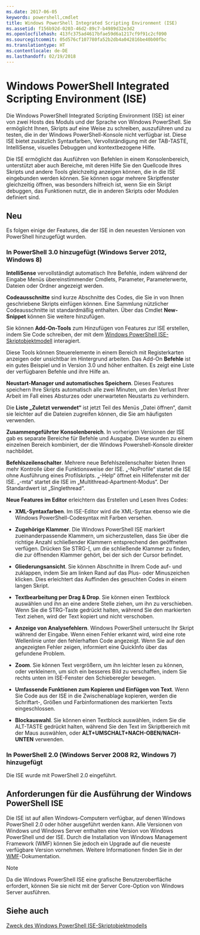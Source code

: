 ```yaml
---
ms.date: 2017-06-05
keywords: powershell,cmdlet
title: Windows PowerShell Integrated Scripting Environment (ISE)
ms.assetid: f156b92d-0203-46d2-89c7-b4989d32e3d2
ms.openlocfilehash: 413fc375ad4617bfae59d6a1217cf9f91c2cf090
ms.sourcegitcommit: 05d576cf107780fa52b2db4a042816be40b00fbc
ms.translationtype: HT
ms.contentlocale: de-DE
ms.lasthandoff: 02/19/2018
---
```

# <a name="windows-powershell-integrated-scripting-environment-ise"></a>Windows PowerShell Integrated Scripting Environment (ISE)

Die Windows PowerShell Integrated Scripting Environment (ISE) ist einer von zwei Hosts des Moduls und der Sprache von Windows PowerShell. Sie ermöglicht Ihnen, Skripts auf eine Weise zu schreiben, auszuführen und zu testen, die in der Windows PowerShell-Konsole nicht verfügbar ist. Diese ISE bietet zusätzlich Syntaxfarben, Vervollständigung mit der TAB-TASTE, IntelliSense, visuelles Debuggen und kontextbezogene Hilfe.

Die ISE ermöglicht das Ausführen von Befehlen in einem Konsolenbereich, unterstützt aber auch Bereiche, mit deren Hilfe Sie den Quellcode Ihres Skripts und andere Tools gleichzeitig anzeigen können, die in die ISE eingebunden werden können. Sie können sogar mehrere Skriptfenster gleichzeitig öffnen, was besonders hilfreich ist, wenn Sie ein Skript debuggen, das Funktionen nutzt, die in anderen Skripts oder Modulen definiert sind.

## <a name="whats-new"></a>Neu

Es folgen einige der Features, die der ISE in den neuesten Versionen von PowerShell hinzugefügt wurden.

### <a name="added-in-powershell-30-windows-server-2012-windows-8"></a>In PowerShell 3.0 hinzugefügt (Windows Server 2012, Windows 8)

**IntelliSense** vervollständigt automatisch Ihre Befehle, indem während der Eingabe Menüs übereinstimmender Cmdlets, Parameter, Parameterwerte, Dateien oder Ordner angezeigt werden.

**Codeausschnitte** sind kurze Abschnitte des Codes, die Sie in von Ihnen geschriebene Skripts einfügen können. Eine Sammlung nützlicher Codeausschnitte ist standardmäßig enthalten. Über das Cmdlet **New-Snippet** können Sie weitere hinzufügen.

Sie können **Add-On-Tools** zum Hinzufügen von Features zur ISE erstellen, indem Sie Code schreiben, der mit dem [Windows PowerShell ISE-Skriptobjektmodell](../../core-powershell/ise/The-ISE-Object-Model-Hierarchy.md) interagiert.

Diese Tools können Steuerelemente in einem Bereich mit Registerkarten anzeigen oder unsichtbar im Hintergrund arbeiten. Das Add-On **Befehle** ist ein gutes Beispiel und in Version 3.0 und höher enthalten. Es zeigt eine Liste der verfügbaren Befehle und ihre Hilfe an.

**Neustart-Manager und automatisches Speichern**. Dieses Features speichern Ihre Skripts automatisch alle zwei Minuten, um den Verlust Ihrer Arbeit im Fall eines Absturzes oder unerwarteten Neustarts zu verhindern.

Die **Liste „Zuletzt verwendet“** ist jetzt Teil des Menüs „Datei öffnen“, damit sie leichter auf die Dateien zugreifen können, die Sie am häufigsten verwenden.

**Zusammengeführter Konsolenbereich**. In vorherigen Versionen der ISE gab es separate Bereiche für Befehle und Ausgabe. Diese wurden zu einem einzelnen Bereich kombiniert, der die Windows Powershell-Konsole direkter nachbildet.

**Befehlszeilenschalter**. Mehrere neue Befehlszeilenschalter bieten Ihnen mehr Kontrolle über die Funktionsweise der ISE. „-NoProfile“ startet die ISE ohne Ausführung eines Profilskripts. „-Help“ öffnet ein Hilfefenster mit der ISE. „-mta“ startet die ISE im „Multithread-Apartment-Modus“. Der Standardwert ist „Singlethread“.

**Neue Features im Editor** erleichtern das Erstellen und Lesen Ihres Codes:

- **XML-Syntaxfarben**. Im ISE-Editor wird die XML-Syntax ebenso wie die Windows PowerShell-Codesyntax mit Farben versehen.

- **Zugehörige Klammer**. Die Windows PowerShell ISE markiert zueinanderpassende Klammern, um sicherzustellen, dass Sie über die richtige Anzahl schließender Klammern entsprechend den geöffneten verfügen. Drücken Sie STRG-\[, um die schließende Klammer zu finden, die zur öffnenden Klammer gehört, bei der sich der Cursor befindet.

- **Gliederungsansicht**. Sie können Abschnitte in Ihrem Code auf- und zuklappen, indem Sie am linken Rand auf das Plus- oder Minuszeichen klicken. Dies erleichtert das Auffinden des gesuchten Codes in einem langen Skript.

- **Textbearbeitung per Drag & Drop**. Sie können einen Textblock auswählen und ihn an eine andere Stelle ziehen, um ihn zu verschieben. Wenn Sie die STRG-Taste gedrückt halten, während Sie den markierten Text ziehen, wird der Text kopiert und nicht verschoben.

- **Anzeige von Analysefehlern**. Windows PowerShell untersucht Ihr Skript während der Eingabe. Wenn einen Fehler erkannt wird, wird eine rote Wellenlinie unter den fehlerhaften Code angezeigt. Wenn Sie auf den angezeigten Fehler zeigen, informiert eine QuickInfo über das gefundene Problem.

- **Zoom**. Sie können Text vergrößern, um ihn leichter lesen zu können, oder verkleinern, um sich ein besseres Bild zu verschaffen, indem Sie rechts unten im ISE-Fenster den Schieberegler bewegen.

- **Umfassende Funktionen zum Kopieren und Einfügen von Text**. Wenn Sie Code aus der ISE in die Zwischenablage kopieren, werden die Schriftart-, Größen und Farbinformationen des markierten Texts eingeschlossen.

- **Blockauswahl**. Sie können einen Textblock auswählen, indem Sie die ALT-TASTE gedrückt halten, während Sie den Text im Skriptbereich mit der Maus auswählen, oder **ALT+UMSCHALT+NACH-OBEN/NACH-UNTEN** verwenden.

### <a name="added-in-powershell-20-windows-server-2008-r2-windows-7"></a>In PowerShell 2.0 (Windows Server 2008 R2, Windows 7) hinzugefügt

Die ISE wurde mit PowerShell 2.0 eingeführt.

## <a name="requirements-for-running-the-windows-powershell-ise"></a>Anforderungen für die Ausführung der Windows PowerShell ISE

Die ISE ist auf allen Windows-Computern verfügbar, auf denen Windows PowerShell 2.0 oder höher ausgeführt werden kann. Alle Versionen von Windows und Windows Server enthalten eine Version von Windows PowerShell und der ISE. Durch die Installation von Windows Management Framework (WMF) können Sie jedoch ein Upgrade auf die neueste verfügbare Version vornehmen. Weitere Informationen finden Sie in der [WMF](/powershell/wmf/readme)-Dokumentation.

> [!NOTE]
> Da die Windows PowerShell ISE eine grafische Benutzeroberfläche erfordert, können Sie sie nicht mit der Server Core-Option von Windows Server ausführen.

## <a name="see-also"></a>Siehe auch

[Zweck des Windows PowerShell ISE-Skriptobjektmodells](../../core-powershell/ise/Purpose-of-the-Windows-PowerShell-ISE-Scripting-Object-Model.md)
